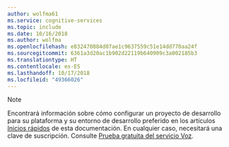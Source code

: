 ```yaml
---
author: wolfma61
ms.service: cognitive-services
ms.topic: include
ms.date: 10/16/2018
ms.author: wolfma
ms.openlocfilehash: e832470884d07ae1c9637559c51e14dd770aa24f
ms.sourcegitcommit: 6361a3d20ac1b902d22119b640909c3a002185b3
ms.translationtype: HT
ms.contentlocale: es-ES
ms.lasthandoff: 10/17/2018
ms.locfileid: "49366026"
---
```

> [!NOTE]
> Encontrará información sobre cómo configurar un proyecto de desarrollo para su plataforma y su entorno de desarrollo preferido en los artículos [Inicios rápidos](~/articles/cognitive-services/speech-service/quickstart-csharp-dotnet-windows.md) de esta documentación. En cualquier caso, necesitará una clave de suscripción. Consulte [Prueba gratuita del servicio Voz](~/articles/cognitive-services/speech-service/get-started.md).